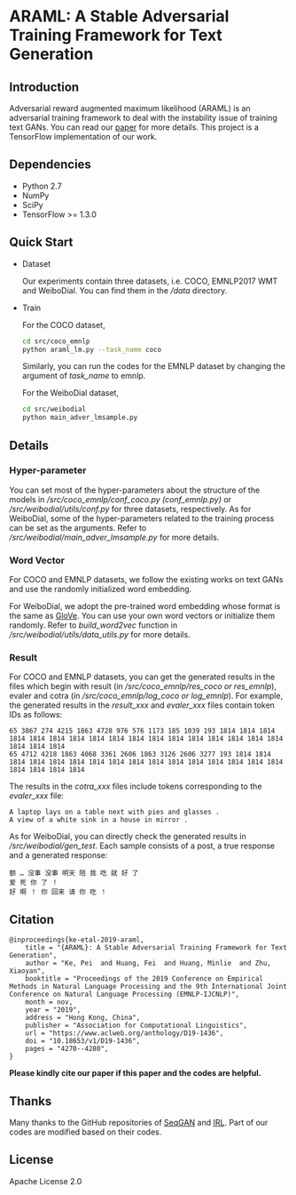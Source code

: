 # ARAML: A Stable Adversarial Training Framework for Text Generation

## Introduction

Adversarial reward augmented maximum likelihood (ARAML) is an adversarial training framework to deal with the instability issue of training text GANs. You can read our [paper](https://www.aclweb.org/anthology/D19-1436.pdf) for more details. This project is a TensorFlow implementation of our work.

## Dependencies

* Python 2.7
* NumPy
* SciPy
* TensorFlow >= 1.3.0

## Quick Start

* Dataset

  Our experiments contain three datasets, i.e. COCO, EMNLP2017 WMT and WeiboDial. You can find them in the */data* directory.

* Train

  For the COCO dataset,

  ```sh
  cd src/coco_emnlp
  python araml_lm.py --task_name coco
  ```

  Similarly, you can run the codes for the EMNLP dataset by changing the argument of *task_name* to emnlp.

  For the WeiboDial dataset,

  ```sh
  cd src/weibodial
  python main_adver_lmsample.py
  ```


## Details

### Hyper-parameter

You can set most of the hyper-parameters about the structure of the models in */src/coco_emnlp/conf_coco.py (conf_emnlp.py)* or */src/weibodial/utils/conf.py* for three datasets, respectively. As for WeiboDial, some of the hyper-parameters related to the training process can be set as the arguments. Refer to */src/weibodial/main_adver_lmsample.py* for more details.

### Word Vector

For COCO and EMNLP datasets, we follow the existing works on text GANs and use the randomly initialized word embedding. 

For WeiboDial, we adopt the pre-trained word embedding whose format is the same as [GloVe](https://nlp.stanford.edu/projects/glove/). You can use your own word vectors or initialize them randomly. Refer to *build_word2vec* function in */src/weibodial/utils/data_utils.py* for more details.

### Result

For COCO and EMNLP datasets, you can get the generated results in the files which begin with result (in */src/coco_emnlp/res_coco or res_emnlp*), evaler and cotra (in */src/coco_emnlp/log_coco or log_emnlp*). For example, the generated results in the *result_xxx* and *evaler_xxx* files contain token IDs as follows:

```
65 3867 274 4215 1863 4728 976 576 1173 185 1039 193 1814 1814 1814 1814 1814 1814 1814 1814 1814 1814 1814 1814 1814 1814 1814 1814 1814 1814 1814 1814
65 4712 4218 1863 4068 3361 2606 1863 3126 2606 3277 193 1814 1814 1814 1814 1814 1814 1814 1814 1814 1814 1814 1814 1814 1814 1814 1814 1814 1814 1814 1814
```

The results in the *cotra_xxx* files include tokens corresponding to the *evaler_xxx* file:

```
A laptop lays on a table next with pies and glasses .
A view of a white sink in a house in mirror .
```

As for WeiboDial, you can directly check the generated results in */src/weibodial/gen_test*. Each sample consists of a post, a true response and a generated response:

	额 … 没事 没事 明天 陪 我 吃 就 好 了
	爱 死 你 了 ！
	好 啊 ！ 你 回来 请 你 吃 ！


## Citation

```
@inproceedings{ke-etal-2019-araml,
    title = "{ARAML}: A Stable Adversarial Training Framework for Text Generation",
    author = "Ke, Pei  and Huang, Fei  and Huang, Minlie  and Zhu, Xiaoyan",
    booktitle = "Proceedings of the 2019 Conference on Empirical Methods in Natural Language Processing and the 9th International Joint Conference on Natural Language Processing (EMNLP-IJCNLP)",
    month = nov,
    year = "2019",
    address = "Hong Kong, China",
    publisher = "Association for Computational Linguistics",
    url = "https://www.aclweb.org/anthology/D19-1436",
    doi = "10.18653/v1/D19-1436",
    pages = "4270--4280",
}
```

**Please kindly cite our paper if this paper and the codes are helpful.**

## Thanks

Many thanks to the GitHub repositories of [SeqGAN](https://github.com/ChenChengKuan/SeqGAN_tensorflow) and [IRL](https://github.com/FudanNLP/Irl_gen). Part of our codes are modified based on their codes.

## License

Apache License 2.0

